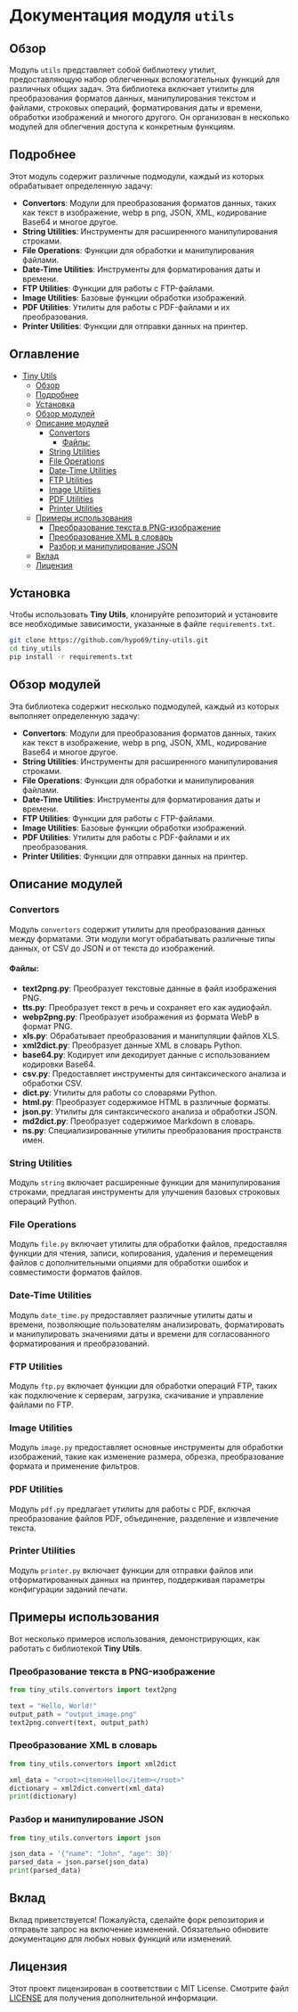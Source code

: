 # Документация модуля `utils`

## Обзор

Модуль `utils` представляет собой библиотеку утилит, предоставляющую набор облегченных вспомогательных функций для различных общих задач. Эта библиотека включает утилиты для преобразования форматов данных, манипулирования текстом и файлами, строковых операций, форматирования даты и времени, обработки изображений и многого другого. Он организован в несколько модулей для облегчения доступа к конкретным функциям.

## Подробнее

Этот модуль содержит различные подмодули, каждый из которых обрабатывает определенную задачу:

- **Convertors**: Модули для преобразования форматов данных, таких как текст в изображение, webp в png, JSON, XML, кодирование Base64 и многое другое.
- **String Utilities**: Инструменты для расширенного манипулирования строками.
- **File Operations**: Функции для обработки и манипулирования файлами.
- **Date-Time Utilities**: Инструменты для форматирования даты и времени.
- **FTP Utilities**: Функции для работы с FTP-файлами.
- **Image Utilities**: Базовые функции обработки изображений.
- **PDF Utilities**: Утилиты для работы с PDF-файлами и их преобразования.
- **Printer Utilities**: Функции для отправки данных на принтер.

## Оглавление

- [Tiny Utils](#tiny-utils)
  - [Обзор](#обзор)
  - [Подробнее](#подробнее)
  - [Установка](#установка)
  - [Обзор модулей](#обзор-модулей)
  - [Описание модулей](#описание-модулей)
    - [Convertors](#convertors)
      - [Файлы:](#файлы)
    - [String Utilities](#string-utilities)
    - [File Operations](#file-operations)
    - [Date-Time Utilities](#date-time-utilities)
    - [FTP Utilities](#ftp-utilities)
    - [Image Utilities](#image-utilities)
    - [PDF Utilities](#pdf-utilities)
    - [Printer Utilities](#printer-utilities)
  - [Примеры использования](#примеры-использования)
    - [Преобразование текста в PNG-изображение](#преобразование-текста-в-png-изображение)
    - [Преобразование XML в словарь](#преобразование-xml-в-словарь)
    - [Разбор и манипулирование JSON](#разбор-и-манипулирование-json)
  - [Вклад](#вклад)
  - [Лицензия](#лицензия)

## Установка

Чтобы использовать **Tiny Utils**, клонируйте репозиторий и установите все необходимые зависимости, указанные в файле `requirements.txt`.

```bash
git clone https://github.com/hypo69/tiny-utils.git
cd tiny_utils
pip install -r requirements.txt
```

## Обзор модулей

Эта библиотека содержит несколько подмодулей, каждый из которых выполняет определенную задачу:

- **Convertors**: Модули для преобразования форматов данных, таких как текст в изображение, webp в png, JSON, XML, кодирование Base64 и многое другое.
- **String Utilities**: Инструменты для расширенного манипулирования строками.
- **File Operations**: Функции для обработки и манипулирования файлами.
- **Date-Time Utilities**: Инструменты для форматирования даты и времени.
- **FTP Utilities**: Функции для работы с FTP-файлами.
- **Image Utilities**: Базовые функции обработки изображений.
- **PDF Utilities**: Утилиты для работы с PDF-файлами и их преобразования.
- **Printer Utilities**: Функции для отправки данных на принтер.

## Описание модулей

### Convertors

Модуль `convertors` содержит утилиты для преобразования данных между форматами. Эти модули могут обрабатывать различные типы данных, от CSV до JSON и от текста до изображений.

#### Файлы:

- **text2png.py**: Преобразует текстовые данные в файл изображения PNG.
- **tts.py**: Преобразует текст в речь и сохраняет его как аудиофайл.
- **webp2png.py**: Преобразует изображения из формата WebP в формат PNG.
- **xls.py**: Обрабатывает преобразования и манипуляции файлов XLS.
- **xml2dict.py**: Преобразует данные XML в словарь Python.
- **base64.py**: Кодирует или декодирует данные с использованием кодировки Base64.
- **csv.py**: Предоставляет инструменты для синтаксического анализа и обработки CSV.
- **dict.py**: Утилиты для работы со словарями Python.
- **html.py**: Преобразует содержимое HTML в различные форматы.
- **json.py**: Утилиты для синтаксического анализа и обработки JSON.
- **md2dict.py**: Преобразует содержимое Markdown в словарь.
- **ns.py**: Специализированные утилиты преобразования пространств имен.

### String Utilities

Модуль `string` включает расширенные функции для манипулирования строками, предлагая инструменты для улучшения базовых строковых операций Python.

### File Operations

Модуль `file.py` включает утилиты для обработки файлов, предоставляя функции для чтения, записи, копирования, удаления и перемещения файлов с дополнительными опциями для обработки ошибок и совместимости форматов файлов.

### Date-Time Utilities

Модуль `date_time.py` предоставляет различные утилиты даты и времени, позволяющие пользователям анализировать, форматировать и манипулировать значениями даты и времени для согласованного форматирования и преобразований.

### FTP Utilities

Модуль `ftp.py` включает функции для обработки операций FTP, таких как подключение к серверам, загрузка, скачивание и управление файлами по FTP.

### Image Utilities

Модуль `image.py` предоставляет основные инструменты для обработки изображений, такие как изменение размера, обрезка, преобразование формата и применение фильтров.

### PDF Utilities

Модуль `pdf.py` предлагает утилиты для работы с PDF, включая преобразование файлов PDF, объединение, разделение и извлечение текста.

### Printer Utilities

Модуль `printer.py` включает функции для отправки файлов или отформатированных данных на принтер, поддерживая параметры конфигурации заданий печати.

## Примеры использования

Вот несколько примеров использования, демонстрирующих, как работать с библиотекой **Tiny Utils**.

### Преобразование текста в PNG-изображение

```python
from tiny_utils.convertors import text2png

text = "Hello, World!"
output_path = "output_image.png"
text2png.convert(text, output_path)
```

### Преобразование XML в словарь

```python
from tiny_utils.convertors import xml2dict

xml_data = "<root><item>Hello</item></root>"
dictionary = xml2dict.convert(xml_data)
print(dictionary)
```

### Разбор и манипулирование JSON

```python
from tiny_utils.convertors import json

json_data = '{"name": "John", "age": 30}'
parsed_data = json.parse(json_data)
print(parsed_data)
```

## Вклад

Вклад приветствуется! Пожалуйста, сделайте форк репозитория и отправьте запрос на включение изменений. Обязательно обновите документацию для любых новых функций или изменений.

## Лицензия

Этот проект лицензирован в соответствии с MIT License. Смотрите файл [LICENSE](./LICENSE) для получения дополнительной информации.